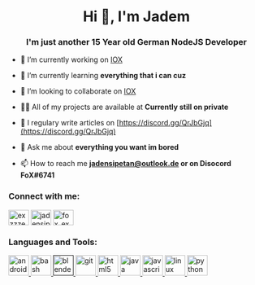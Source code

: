 <h1 align="center">Hi 👋, I'm Jadem</h1>
<h3 align="center">I'm just another 15 Year old German NodeJS Developer</h3>

- 🔭 I’m currently working on [IOX](https://discord.gg/QrJbGjq)

- 🌱 I’m currently learning **everything that i can cuz**

- 🤝 I’m looking to collaborate on [IOX](https://discord.gg/QrJbGjq)

- 👨‍💻 All of my projects are available at **Currently still on private**

- 📝 I regulary write articles on [https://discord.gg/QrJbGjq](https://discord.gg/QrJbGjq)

- 💬 Ask me about **everything you want im bored**

- 📫 How to reach me **jadensipetan@outlook.de or on Disocord FoX#6741**

<p align="left">
<h3 align="left">Connect with me:</h3>
<a href="https://twitter.com/exzzzero" target="blank"><img align="center" src="https://cdn.jsdelivr.net/npm/simple-icons@3.0.1/icons/twitter.svg" alt="exzzzero" height="30" width="40" /></a>
<a href="https://kaggle.com/jadensipetan@outlook.de" target="blank"><img align="center" src="https://cdn.jsdelivr.net/npm/simple-icons@3.0.1/icons/kaggle.svg" alt="jadensipetan@outlook.de" height="30" width="40" /></a>
<a href="https://instagram.com/fox_exzzero" target="blank"><img align="center" src="https://cdn.jsdelivr.net/npm/simple-icons@3.0.1/icons/instagram.svg" alt="fox_exzzero" height="30" width="40" /></a>
</p>

<h3 align="left">Languages and Tools:</h3>
<p align="left"> <a href="https://developer.android.com" target="_blank"> <img src="https://devicons.github.io/devicon/devicon.git/icons/android/android-original-wordmark.svg" alt="android" width="40" height="40"/> </a> <a href="https://www.gnu.org/software/bash/" target="_blank"> <img src="https://www.vectorlogo.zone/logos/gnu_bash/gnu_bash-icon.svg" alt="bash" width="40" height="40"/> </a> <a href="" target="_blank"> <img src="https://download.blender.org/branding/community/blender_community_badge_white.svg" alt="blender" width="40" height="40"/> </a> <a href="https://git-scm.com/" target="_blank"> <img src="https://www.vectorlogo.zone/logos/git-scm/git-scm-icon.svg" alt="git" width="40" height="40"/> </a> <a href="https://www.w3.org/html/" target="_blank"> <img src="https://devicons.github.io/devicon/devicon.git/icons/html5/html5-original-wordmark.svg" alt="html5" width="40" height="40"/> </a> <a href="https://www.java.com" target="_blank"> <img src="https://devicons.github.io/devicon/devicon.git/icons/java/java-original-wordmark.svg" alt="java" width="40" height="40"/> </a> <a href="https://developer.mozilla.org/en-US/docs/Web/JavaScript" target="_blank"> <img src="https://devicons.github.io/devicon/devicon.git/icons/javascript/javascript-original.svg" alt="javascript" width="40" height="40"/> </a> <a href="https://www.linux.org/" target="_blank"> <img src="https://devicons.github.io/devicon/devicon.git/icons/linux/linux-original.svg" alt="linux" width="40" height="40"/> </a> <a href="https://www.python.org" target="_blank"> <img src="https://devicons.github.io/devicon/devicon.git/icons/python/python-original.svg" alt="python" width="40" height="40"/> </a> </p>

